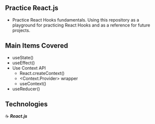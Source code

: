 ## Practice React.js

- Practice React Hooks fundamentals. Using this repository as a playground for practicing React Hooks and as a reference for future projects.

## Main Items Covered

- useState()
- useEffect()
- Use Context API
  - React.createContext()
  - <Context.Provider> wrapper
  - useContext()
- useReducer()

## Technologies

:coffee: **_React.js_**
